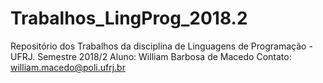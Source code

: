 # Trabalhos_LingProg_2018.2
Repositório dos Trabalhos da disciplina de Linguagens de Programação - UFRJ. Semestre 2018/2
Aluno: William Barbosa de Macedo
Contato: william.macedo@poli.ufrj.br
